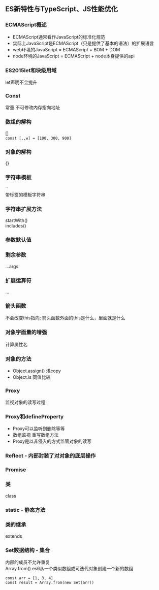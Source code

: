 ## ES新特性与TypeScript、JS性能优化
### ECMAScript概述
- ECMAScript通常看作JavaScript的标准化规范
- 实际上JavaScript是ECMAScript（只是提供了基本的语法）的扩展语言
- web环境的JavaScript = ECMAScript + BOM + DOM
- node环境的JavaScript = ECMAScript + node本身提供的api
### ES2015let和块级用域
let声明不会提升
### Const
常量 不可修改内存指向地址
### 数组的解构
[]  
`const [,,w] = [100, 300, 900]`
### 对象的解构
{}
### 字符串模板
``  
带标签的模板字符串
### 字符串扩展方法
startWith()   
includes()
### 参数默认值
### 剩余参数
...args
### 扩展运算符
...
### 箭头函数
不会改变this指向; 箭头函数外面的this是什么，里面就是什么
### 对象字面量的增强
计算属性名
### 对象的方法
+ Object.assign() 浅copy
+ Object.is 同值比较
### Proxy
监视对象的读写过程
### Proxy和defineProperty
+ Proxy可以监听到删除等等
+ 数组监视 重写数组方法
+ Proxy是以非侵入的方式监管对象的读写
### Reflect - 内部封装了对对象的底层操作
### Promise
### 类
class
### static - 静态方法
### 类的继承
extends
### Set数据结构 - 集合
内部的成员不允许重复  
Array.from() es6从一个类似数组或可迭代对象创建一个新的数组
```
const arr = [1, 3, 4]
const result = Array.from(new Set(arr))
```


